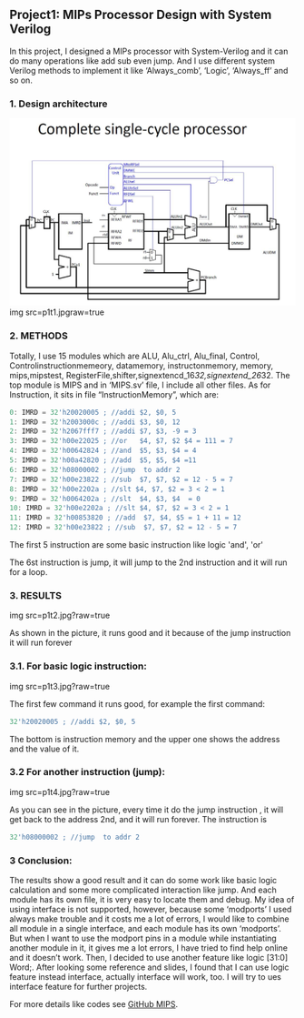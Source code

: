 ## Project1: MIPs Processor Design with System Verilog

In this project, I designed a MIPs processor with System-Verilog and it can do many operations like add sub even jump. And I use different system Verilog methods to implement it like ‘Always_comb’, ‘Logic’, ‘Always_ff’ and so on. 

### 1. Design architecture
<img src="images/p1t1.jpg?raw=true"/>
img src=p1t1.jpgraw=true


### 2.	METHODS

Totally, I use 15 modules which are ALU, Alu_ctrl, Alu_final, Control, Controlinstructionmemeory, datamemory, instructonmemory, memory, mips,mipstest, RegisterFile,shifter,signextencd_16*32,signextend_26*32. The top module is MIPS and in ‘MIPS.sv’ file, I include all other files.
As for Instruction, it sits in file “InstructionMemory”, which are:


```javascript
0: IMRD = 32'h20020005 ; //addi $2, $0, 5
1: IMRD = 32'h2003000c ; //addi $3, $0, 12
2: IMRD = 32'h2067fff7 ; //addi $7, $3, -9 = 3
3: IMRD = 32'h00e22025 ; //or   $4, $7, $2 $4 = 111 = 7
4: IMRD = 32'h00642824 ; //and  $5, $3, $4 = 4
5: IMRD = 32'h00a42820 ; //add  $5, $5, $4 =11
6: IMRD = 32'h08000002 ; //jump  to addr 2
7: IMRD = 32'h00e23822 ; //sub  $7, $7, $2 = 12 - 5 = 7
8: IMRD = 32'h00e2202a ; //slt $4, $7, $2 = 3 < 2 = 1
9: IMRD = 32'h0064202a ; //slt  $4, $3, $4  = 0
10: IMRD = 32'h00e2202a ; //slt $4, $7, $2 = 3 < 2 = 1
11: IMRD = 32'h00853820 ; //add  $7, $4, $5 = 1 + 11 = 12
12: IMRD = 32'h00e23822 ; //sub  $7, $7, $2 = 12 - 5 = 7
```
The first 5 instruction are some basic instruction like logic 'and', 'or'

The 6st instruction is jump, it will jump to the 2nd instruction and it will run for a loop.

### 3. RESULTS

img src=p1t2.jpg?raw=true

As shown in the picture, it runs good and it because of the jump instruction it will run forever

### 3.1. For basic logic instruction:

img src=p1t3.jpg?raw=true

The first few command it runs good, for example the first command:

```javascript
32'h20020005 ; //addi $2, $0, 5
```

The  bottom is instruction memory and the upper one shows the address and the value of  it.

### 3.2 For another instruction (jump):
img src=p1t4.jpg?raw=true

As you can see in the picture, every time it do the jump instruction , it will get back to the address 2nd, and it will run forever. The instruction is 

```javascript
32'h08000002 ; //jump  to addr 2
```

### 3 Conclusion:
The results show a good result and it can do some work like basic logic calculation and some more complicated interaction like jump. And each module has its own file, it is very easy to locate them and debug.
My idea of using interface is not supported, however, because some ‘modports’ I used always make trouble and it costs me a lot of errors, I would like to combine all module in a single interface, and each module has its own ‘modports’. But when I want to use the modport pins in a module while instantiating another module in it, it gives me a lot errors, I have tried to find help online and it doesn’t work. Then, I decided to use another feature like logic [31:0] Word;. After looking some reference and slides, I found that I can use logic feature instead interface, actually interface will work, too. I will try to ues interface feature for further projects.

For more details like codes see [GitHub MIPS](https://github.com/zhangxinqiao-ch/MIPS_Projcet).
